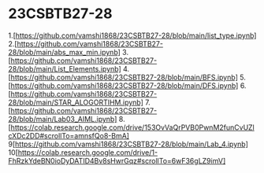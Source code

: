 # 23CSBTB27-28
1.[https://github.com/vamshi1868/23CSBTB27-28/blob/main/list_type.ipynb]
2.[https://github.com/vamshi1868/23CSBTB27-28/blob/main/abs_max_min.ipynb]
3.[https://github.com/vamshi1868/23CSBTB27-28/blob/main/List_Elements.ipynb]
4.[https://github.com/vamshi1868/23CSBTB27-28/blob/main/BFS.ipynb]
5.[https://github.com/vamshi1868/23CSBTB27-28/blob/main/DFS.ipynb]
6.[https://github.com/vamshi1868/23CSBTB27-28/blob/main/STAR_ALOGORTIHM.ipynb]
7.[https://github.com/vamshi1868/23CSBTB27-28/blob/main/Lab03_AIML.ipynb]
8.[https://colab.research.google.com/drive/153OvVaQrPVB0PwnM2funCvUZlcXDc2DD#scrollTo=amnsfQo8-BmA]
9[https://github.com/vamshi1868/23CSBTB27-28/blob/main/Lab_4.ipynb]
10[https://colab.research.google.com/drive/1-FhRzkYdeBN0ioDyDATID4Bv8sHwrGqz#scrollTo=6wF36gLZ9imV]
